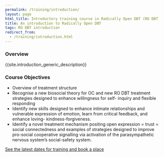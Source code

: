 ```yaml
---
permalink: /training/introduction/
layout: page
html_title: Introductory training course in Radically Open DBT (RO DBT).
title: An introduction to Radically Open DBT
tags: RO DBT introduction
redirect_from:
  - /training/introduction.html
---
```




### Overview

{{site.introduction_generic_description}}

### Course Objectives

- Overview of treatment structure
- Recognise a new biosocial theory for OC and new RO DBT treatment strategies designed
to enhance willingness for self- inquiry and flexible responding
- Identify new skills designed to enhance intimate relationships and vulnerable expression of emotion, learn from critical feedback, and enhance loving- kindness-forgiveness.
- Identify a novel treatment mechanism positing open expression = trust = social connectedness and examples of strategies designed to improve pro-social cooperative signalling via activation of the parasympathetic nervous system’s social-safety system. 


[See the latest dates for training and book a place](/events/)

